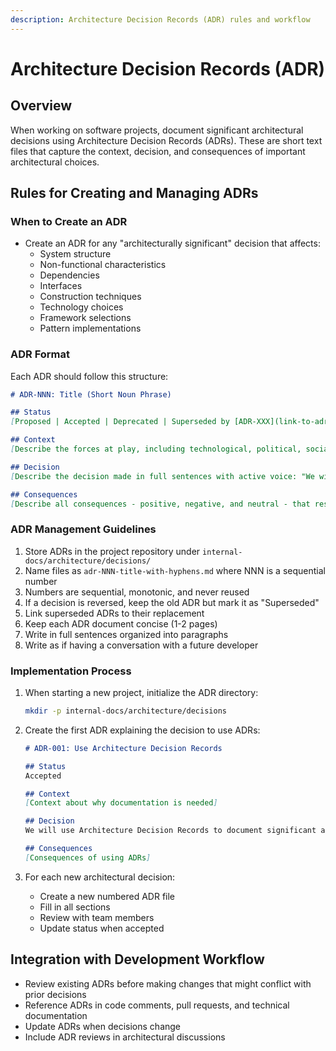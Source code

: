 ```yaml
---
description: Architecture Decision Records (ADR) rules and workflow
---
```


# Architecture Decision Records (ADR)

## Overview
When working on software projects, document significant architectural decisions using Architecture Decision Records (ADRs). These are short text files that capture the context, decision, and consequences of important architectural choices.

## Rules for Creating and Managing ADRs

### When to Create an ADR

- Create an ADR for any "architecturally significant" decision that affects:
  - System structure
  - Non-functional characteristics
  - Dependencies
  - Interfaces
  - Construction techniques
  - Technology choices
  - Framework selections
  - Pattern implementations

### ADR Format

Each ADR should follow this structure:

```markdown
# ADR-NNN: Title (Short Noun Phrase)

## Status
[Proposed | Accepted | Deprecated | Superseded by [ADR-XXX](link-to-adr)]

## Context
[Describe the forces at play, including technological, political, social, and project-specific concerns. Be value-neutral and factual.]

## Decision
[Describe the decision made in full sentences with active voice: "We will..."]

## Consequences
[Describe all consequences - positive, negative, and neutral - that result from this decision.]
```

### ADR Management Guidelines

1. Store ADRs in the project repository under `internal-docs/architecture/decisions/`
2. Name files as `adr-NNN-title-with-hyphens.md` where NNN is a sequential number
3. Numbers are sequential, monotonic, and never reused
4. If a decision is reversed, keep the old ADR but mark it as "Superseded"
5. Link superseded ADRs to their replacement
6. Keep each ADR document concise (1-2 pages)
7. Write in full sentences organized into paragraphs
8. Write as if having a conversation with a future developer

### Implementation Process

1. When starting a new project, initialize the ADR directory:

   ```bash
   mkdir -p internal-docs/architecture/decisions
   ```

2. Create the first ADR explaining the decision to use ADRs:

   ```markdown
   # ADR-001: Use Architecture Decision Records

   ## Status
   Accepted

   ## Context
   [Context about why documentation is needed]

   ## Decision
   We will use Architecture Decision Records to document significant architectural decisions.

   ## Consequences
   [Consequences of using ADRs]
   ```

3. For each new architectural decision:
   - Create a new numbered ADR file
   - Fill in all sections
   - Review with team members
   - Update status when accepted

## Integration with Development Workflow

- Review existing ADRs before making changes that might conflict with prior decisions
- Reference ADRs in code comments, pull requests, and technical documentation
- Update ADRs when decisions change
- Include ADR reviews in architectural discussions

<!-- 
IMPLEMENTATION DECISION COMMENT:

This rules file implements a lightweight ADR process that balances formality with practicality. While the adr-tools (https://github.com/npryce/adr-tools) provides CLI tooling for managing ADRs, this implementation focuses on the core concepts and practices without requiring external tools.

Reasons for this approach:
1. Tool Independence: Not requiring external tools makes adoption easier across different environments and teams
2. Focus on Content: Emphasizes the importance of the decision record content rather than the tooling
3. Flexibility: Teams can adopt the process without installing additional software
4. Simplicity: Reduces the learning curve for new team members

Teams that find themselves creating many ADRs may benefit from adopting adr-tools later, but starting with this manual approach ensures focus on the value of decision documentation rather than the mechanics of tool usage.

The format closely follows [Michael Nygard's original proposal](https://cognitect.com/blog/2011/11/15/documenting-architecture-decisions) while providing clear guidelines on when and how to create ADRs, making it accessible for teams new to the practice.
-->
